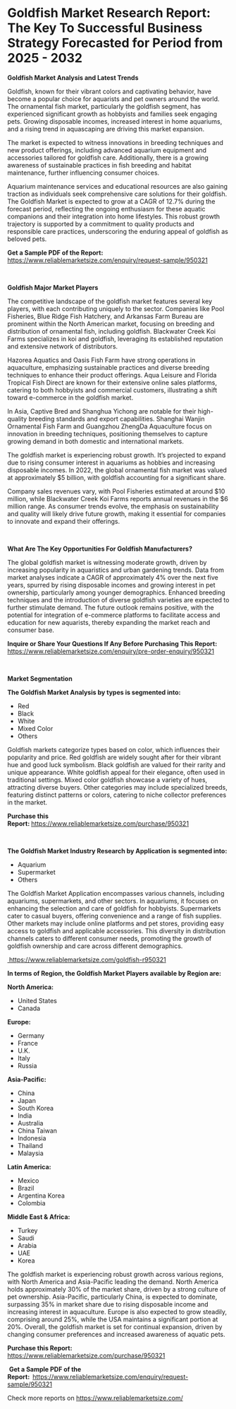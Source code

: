 <p><h1>Goldfish Market Research Report: The Key To Successful Business Strategy Forecasted for Period from 2025 - 2032</h1></p><p><strong>Goldfish Market Analysis and Latest Trends</strong></p>
<p><p>Goldfish, known for their vibrant colors and captivating behavior, have become a popular choice for aquarists and pet owners around the world. The ornamental fish market, particularly the goldfish segment, has experienced significant growth as hobbyists and families seek engaging pets. Growing disposable incomes, increased interest in home aquariums, and a rising trend in aquascaping are driving this market expansion.</p><p>The market is expected to witness innovations in breeding techniques and new product offerings, including advanced aquarium equipment and accessories tailored for goldfish care. Additionally, there is a growing awareness of sustainable practices in fish breeding and habitat maintenance, further influencing consumer choices.</p><p>Aquarium maintenance services and educational resources are also gaining traction as individuals seek comprehensive care solutions for their goldfish. The Goldfish Market is expected to grow at a CAGR of 12.7% during the forecast period, reflecting the ongoing enthusiasm for these aquatic companions and their integration into home lifestyles. This robust growth trajectory is supported by a commitment to quality products and responsible care practices, underscoring the enduring appeal of goldfish as beloved pets.</p></p>
<p><strong>Get a Sample PDF of the Report:&nbsp;</strong> <a href="https://www.reliablemarketsize.com/enquiry/request-sample/950321?utm_campaign=2248&utm_medium=2&utm_source=Github&utm_content=ia&utm_term=05032025&utm_id=goldfish">https://www.reliablemarketsize.com/enquiry/request-sample/950321</a></p>
<p>&nbsp;</p>
<p><strong>Goldfish Major Market Players</strong></p>
<p><p>The competitive landscape of the goldfish market features several key players, with each contributing uniquely to the sector. Companies like Pool Fisheries, Blue Ridge Fish Hatchery, and Arkansas Farm Bureau are prominent within the North American market, focusing on breeding and distribution of ornamental fish, including goldfish. Blackwater Creek Koi Farms specializes in koi and goldfish, leveraging its established reputation and extensive network of distributors.</p><p>Hazorea Aquatics and Oasis Fish Farm have strong operations in aquaculture, emphasizing sustainable practices and diverse breeding techniques to enhance their product offerings. Aqua Leisure and Florida Tropical Fish Direct are known for their extensive online sales platforms, catering to both hobbyists and commercial customers, illustrating a shift toward e-commerce in the goldfish market.</p><p>In Asia, Captive Bred and Shanghua Yichong are notable for their high-quality breeding standards and export capabilities. Shanghai Wanjin Ornamental Fish Farm and Guangzhou ZhengDa Aquaculture focus on innovation in breeding techniques, positioning themselves to capture growing demand in both domestic and international markets.</p><p>The goldfish market is experiencing robust growth. It’s projected to expand due to rising consumer interest in aquariums as hobbies and increasing disposable incomes. In 2022, the global ornamental fish market was valued at approximately $5 billion, with goldfish accounting for a significant share.</p><p>Company sales revenues vary, with Pool Fisheries estimated at around $10 million, while Blackwater Creek Koi Farms reports annual revenues in the $6 million range. As consumer trends evolve, the emphasis on sustainability and quality will likely drive future growth, making it essential for companies to innovate and expand their offerings.</p></p>
<p>&nbsp;</p>
<p><strong>What Are The Key Opportunities For Goldfish Manufacturers?</strong></p>
<p><p>The global goldfish market is witnessing moderate growth, driven by increasing popularity in aquaristics and urban gardening trends. Data from market analyses indicate a CAGR of approximately 4% over the next five years, spurred by rising disposable incomes and growing interest in pet ownership, particularly among younger demographics. Enhanced breeding techniques and the introduction of diverse goldfish varieties are expected to further stimulate demand. The future outlook remains positive, with the potential for integration of e-commerce platforms to facilitate access and education for new aquarists, thereby expanding the market reach and consumer base.</p></p>
<p><strong>Inquire or Share Your Questions If Any Before Purchasing This Report:</strong> <a href="https://www.reliablemarketsize.com/enquiry/pre-order-enquiry/950321?utm_campaign=2248&utm_medium=2&utm_source=Github&utm_content=ia&utm_term=05032025&utm_id=goldfish">https://www.reliablemarketsize.com/enquiry/pre-order-enquiry/950321</a></p>
<p>&nbsp;</p>
<p><strong>Market Segmentation</strong></p>
<p><strong>The Goldfish Market Analysis by types is segmented into:</strong></p>
<p><ul><li>Red</li><li>Black</li><li>White</li><li>Mixed Color</li><li>Others</li></ul></p>
<p><p>Goldfish markets categorize types based on color, which influences their popularity and price. Red goldfish are widely sought after for their vibrant hue and good luck symbolism. Black goldfish are valued for their rarity and unique appearance. White goldfish appeal for their elegance, often used in traditional settings. Mixed color goldfish showcase a variety of hues, attracting diverse buyers. Other categories may include specialized breeds, featuring distinct patterns or colors, catering to niche collector preferences in the market.</p></p>
<p><strong>Purchase this Report:&nbsp;</strong><a href="https://www.reliablemarketsize.com/purchase/950321?utm_campaign=2248&utm_medium=2&utm_source=Github&utm_content=ia&utm_term=05032025&utm_id=goldfish">https://www.reliablemarketsize.com/purchase/950321</a></p>
<p>&nbsp;</p>
<p><strong>The Goldfish Market Industry Research by Application is segmented into:</strong></p>
<p><ul><li>Aquarium</li><li>Supermarket</li><li>Others</li></ul></p>
<p><p>The Goldfish Market Application encompasses various channels, including aquariums, supermarkets, and other sectors. In aquariums, it focuses on enhancing the selection and care of goldfish for hobbyists. Supermarkets cater to casual buyers, offering convenience and a range of fish supplies. Other markets may include online platforms and pet stores, providing easy access to goldfish and applicable accessories. This diversity in distribution channels caters to different consumer needs, promoting the growth of goldfish ownership and care across different demographics.</p></p>
<p><a href="https://www.reliablemarketsize.com/goldfish-r950321?utm_campaign=2248&utm_medium=2&utm_source=Github&utm_content=ia&utm_term=05032025&utm_id=goldfish">&nbsp;https://www.reliablemarketsize.com/goldfish-r950321</a></p>
<p><strong>In terms of Region, the Goldfish Market Players available by Region are:</strong></p>
<p>
    <p> <strong> North America: </strong>
        <ul>
            <li>United States</li>
            <li>Canada</li>
        </ul>
        </p> 
    <p> <strong> Europe: </strong>
        <ul>
            <li>Germany</li>
            <li>France</li>
            <li>U.K.</li>
            <li>Italy</li>
            <li>Russia</li>
        </ul>
        </p> 
    <p> <strong> Asia-Pacific: </strong>
        <ul>
            <li>China</li>
            <li>Japan</li>
            <li>South Korea</li>
            <li>India</li>
            <li>Australia</li>
            <li>China Taiwan</li>
            <li>Indonesia</li>
            <li>Thailand</li>
            <li>Malaysia</li>
        </ul>
        </p> 
    <p> <strong> Latin America: </strong>
        <ul>
            <li>Mexico</li>
            <li>Brazil</li>
            <li>Argentina Korea</li>
            <li>Colombia</li>
        </ul>
        </p> 
    <p> <strong> Middle East & Africa: </strong>
        <ul>
            <li>Turkey</li>
            <li>Saudi</li>
            <li>Arabia</li>
            <li>UAE</li>
            <li>Korea</li>
        </ul>
    </p>
    </p>
<p><p>The goldfish market is experiencing robust growth across various regions, with North America and Asia-Pacific leading the demand. North America holds approximately 30% of the market share, driven by a strong culture of pet ownership. Asia-Pacific, particularly China, is expected to dominate, surpassing 35% in market share due to rising disposable income and increasing interest in aquaculture. Europe is also expected to grow steadily, comprising around 25%, while the USA maintains a significant portion at 20%. Overall, the goldfish market is set for continual expansion, driven by changing consumer preferences and increased awareness of aquatic pets.</p></p>
<p><strong>Purchase this Report: </strong><a href="https://www.reliablemarketsize.com/purchase/950321?utm_campaign=2248&utm_medium=2&utm_source=Github&utm_content=ia&utm_term=05032025&utm_id=goldfish">https://www.reliablemarketsize.com/purchase/950321</a></p>
<p>&nbsp;<strong>Get a Sample PDF of the Report:&nbsp;&nbsp;</strong><a href="https://www.reliablemarketsize.com/enquiry/request-sample/950321?utm_campaign=2248&utm_medium=2&utm_source=Github&utm_content=ia&utm_term=05032025&utm_id=goldfish">https://www.reliablemarketsize.com/enquiry/request-sample/950321</a></p>
<p><strong></strong></p>
<p>Check more reports on <a href="https://www.reliablemarketsize.com/?utm_campaign=2248&utm_medium=2&utm_source=Github&utm_content=ia&utm_term=05032025&utm_id=goldfish">https://www.reliablemarketsize.com/</a></p>